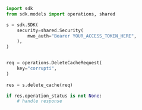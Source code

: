 <!-- Start SDK Example Usage -->
```python
import sdk
from sdk.models import operations, shared

s = sdk.SDK(
    security=shared.Security(
        mwo_auth="Bearer YOUR_ACCESS_TOKEN_HERE",
    ),
)


req = operations.DeleteCacheRequest(
    key="corrupti",
)
    
res = s.delete_cache(req)

if res.operation_status is not None:
    # handle response
```
<!-- End SDK Example Usage -->